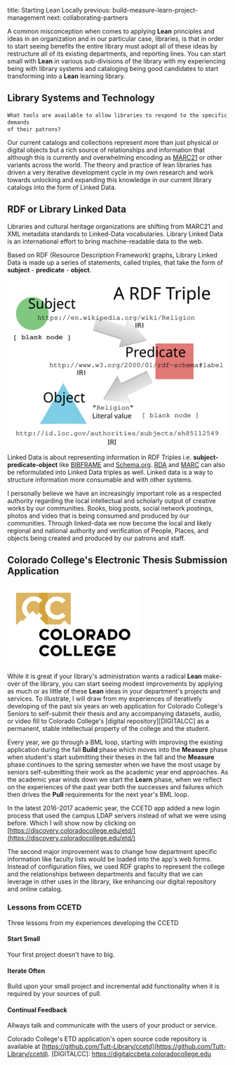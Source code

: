 title: Starting Lean Locally
previous: build-measure-learn-project-management
next: collaborating-partners

A common misconception when comes to applying **Lean** principles and ideas in an
organization and in our particular case, libraries, is that in order to start
seeing benefits the entire library must adopt all of these ideas by restructure
all of its existing departments, and reporting lines. You can start small with **Lean**
in various sub-divisions of the library with my experiencing being with library 
systems and cataloging being good
candidates to start transforming into a **Lean** learning library.


## Library Systems and Technology

    What tools are available to allow libraries to respond to the specific demands
    of their patrons? 

Our current catalogs and collections represent more than just physical or digital
objects but a rich source of relationships and information that although this
is currently and overwhelming encoding as [MARC21]() or other variants across the 
world. The theory and practice of lean libraries has driven a very iterative 
development cycle in my own research and work towards unlocking and expanding
this knowledge in our current library catalogs into the form of Linked Data.


## RDF or Library Linked Data
Libraries and cultural heritage organizations are shifting from MARC21 and XML 
metadata standards to Linked-Data vocabularies. Library Linked Data is an 
international effort to bring machine-readable data to the web. 

Based on RDF (Resource Description Framework) graphs, Library Linked Data is 
made up a series of statements, called triples, that take the form of 
**subject** - **predicate** - **object**.

<img alt="Triples Illustration" src="/static/img/triple.svg">

Linked Data is about representing information in RDF Triples i.e. 
**subject-predicate-object** like [BIBFRAME]() and [Schema.org](). 
[RDA]() and [MARC]() can 
also be reformulated into Linked Data triples as well.
Linked data is a way to structure information more consumable and  with
other systems.

I personally believe we have an increasingly important role as a respected authority regarding
the local intellectual and scholarly output of creative works by our communities. Books, blog posts,
social network postings, photos and video that is being consumed and produced by 
our communities. Through linked-data we now become the local and likely regional and national
authority and verification of People, Places, and objects being created and produced by
our patrons and staff.

## Colorado College's Electronic Thesis Submission Application

![Colorado College Logo](/static/img/cc-logo.png)

While it is great if your library's administration wants a radical **Lean** make-over
of the library, you can start seeing modest improvements by applying as much
or as little of these **Lean** ideas in your department's projects and services. To 
illustrate, I will draw from my experiences of iteratively developing of the past six years an
web application for Colorado College's Seniors to self-submit their thesis and
any accompanying datasets, audio, or video fill to Colorado College's [digital repository][DIGITALCC]
as a permanent, stable intellectual property of the college and the student.

Every year, we go through a BML loop, starting with improving the existing application
during the fall **Build** phase which moves into the **Measure** phase when student's start
submitting their theses in the fall and the **Measure** phase continues to the spring 
semester when we have the most usage by seniors self-submitting their work as the academic
year end approaches. As the academic year winds down we start the **Learn** phase, when
we reflect on the experiences of the past year both the successes and failures which 
then drives the **Pull** requirements for the next year's BML loop.

In the latest 2016-2017 academic year, the CCETD app added a new login process that used
the campus LDAP servers instead of what we were using before. Which I will show
now by clicking on [https://discovery.coloradocollege.edu/etd/](https://discovery.coloradocollege.edu/etd/)

The second major improvement
was to change how department specific information like faculty lists would be loaded into
the app's web forms. Instead of configuration files, we used RDF graphs to represent the
college and the relationships between departments and faculty that we can leverage in
other uses in the library, like enhancing our digital repository and online catalog.

### Lessons from CCETD
Three lessons from my experiences developing the CCETD

<h4>Start Small</h4>
Your first project doesn't have to big.

<h4>Iterate Often</h4> Build upon your small project and incremental add functionality
       when it is required by your sources of pull.

<h4>Continual Feedback</h4> Allways talk and communicate with the users of your product
or service.

Colorado College's ETD application's open source code repository is 
available at [https://github.com/Tutt-Library/ccetd](https://github.com/Tutt-Library/ccetd).
[DIGITALCC]: https://digitalccbeta.coloradocollege.edu
